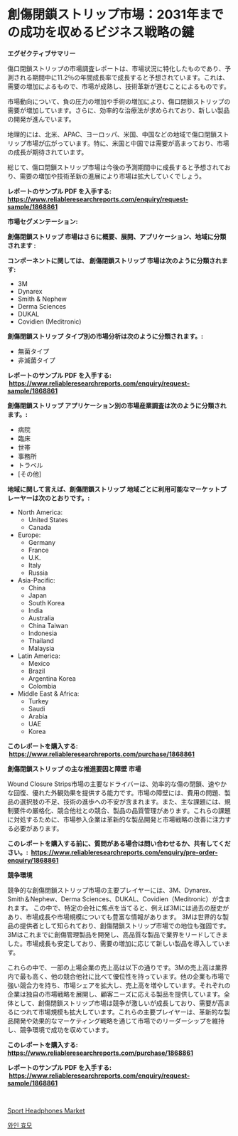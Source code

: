 <p><h1>創傷閉鎖ストリップ市場：2031年までの成功を収めるビジネス戦略の鍵</h1></p><p><strong>エグゼクティブサマリー</strong></p>
<p><p>傷口閉鎖ストリップの市場調査レポートは、市場状況に特化したものであり、予測される期間中に11.2％の年間成長率で成長すると予想されています。これは、需要の増加によるもので、市場が成熟し、技術革新が進むことによるものです。</p><p>市場動向について、負の圧力の増加や手術の増加により、傷口閉鎖ストリップの需要が増加しています。さらに、効率的な治療法が求められており、新しい製品の開発が進んでいます。</p><p>地理的には、北米、APAC、ヨーロッパ、米国、中国などの地域で傷口閉鎖ストリップ市場が広がっています。特に、米国と中国では需要が高まっており、市場の成長が期待されています。</p><p>総じて、傷口閉鎖ストリップ市場は今後の予測期間中に成長すると予想されており、需要の増加や技術革新の進展により市場は拡大していくでしょう。</p></p>
<p><strong>レポートのサンプル PDF を入手する: <a href="https://www.reliableresearchreports.com/enquiry/request-sample/1868861">https://www.reliableresearchreports.com/enquiry/request-sample/1868861</a></strong></p>
<p><strong>市場セグメンテーション:</strong></p>
<p><strong> 創傷閉鎖ストリップ 市場はさらに概要、展開、アプリケーション、地域に分類されます :</strong></p>
<p><strong>コンポーネントに関しては、 創傷閉鎖ストリップ 市場は次のように分類されます: &nbsp;</strong></p>
<p><ul><li>3M</li><li>Dynarex</li><li>Smith & Nephew</li><li>Derma Sciences</li><li>DUKAL</li><li>Covidien (Meditronic)</li></ul></p>
<p><strong> 創傷閉鎖ストリップ タイプ別の市場分析は次のように分類されます。:</strong></p>
<p><ul><li>無菌タイプ</li><li>非滅菌タイプ</li></ul></p>
<p><strong>レポートのサンプル PDF を入手する: &nbsp;<a href="https://www.reliableresearchreports.com/enquiry/request-sample/1868861">https://www.reliableresearchreports.com/enquiry/request-sample/1868861</a></strong></p>
<p><strong> 創傷閉鎖ストリップ アプリケーション別の市場産業調査は次のように分類されます。:</strong></p>
<p><ul><li>病院</li><li>臨床</li><li>世帯</li><li>事務所</li><li>トラベル</li><li>[その他]</li></ul></p>
<p><strong>地域に関して言えば、創傷閉鎖ストリップ 地域ごとに利用可能なマーケットプレーヤーは次のとおりです。:</strong></p>
<p><ul>
    <li>
        North America:
        <ul>
            <li>United States</li>
            <li>Canada</li>
        </ul>
    </li>
    <li>
        Europe:
        <ul>
            <li>Germany</li>
            <li>France</li>
            <li>U.K.</li>
            <li>Italy</li>
            <li>Russia</li>
        </ul>
    </li>
    <li>
        Asia-Pacific:
        <ul>
            <li>China</li>
            <li>Japan</li>
            <li>South Korea</li>
            <li>India</li>
            <li>Australia</li>
            <li>China Taiwan</li>
            <li>Indonesia</li>
            <li>Thailand</li>
            <li>Malaysia</li>
        </ul>
    </li>
    <li>
        Latin America:
        <ul>
            <li>Mexico</li>
            <li>Brazil</li>
            <li>Argentina Korea</li>
            <li>Colombia</li>
        </ul>
    </li>
    <li>
        Middle East & Africa:
        <ul>
            <li>Turkey</li>
            <li>Saudi</li>
            <li>Arabia</li>
            <li>UAE</li>
            <li>Korea</li>
        </ul>
    </li>
    </ul></p>
<p><strong>このレポートを購入する: &nbsp;<a href="https://www.reliableresearchreports.com/purchase/1868861">https://www.reliableresearchreports.com/purchase/1868861</a></strong></p>
<p><strong>創傷閉鎖ストリップ の主な推進要因と障壁 市場</strong></p>
<p><p>Wound Closure Strips市場の主要なドライバーは、効率的な傷の閉鎖、速やかな回復、優れた外観効果を提供する能力です。市場の障壁には、費用の問題、製品の選択肢の不足、技術の進歩への不安が含まれます。また、主な課題には、規制要件の厳格化、競合他社との競合、製品の品質管理があります。これらの課題に対処するために、市場参入企業は革新的な製品開発と市場戦略の改善に注力する必要があります。</p></p>
<p><strong>このレポートを購入する前に、質問がある場合は問い合わせるか、共有してください。:&nbsp; <a href="https://www.reliableresearchreports.com/enquiry/pre-order-enquiry/1868861">https://www.reliableresearchreports.com/enquiry/pre-order-enquiry/1868861</a></strong></p>
<p><strong>競争環境</strong></p>
<p><p>競争的な創傷閉鎖ストリップ市場の主要プレイヤーには、3M、Dynarex、Smith＆Nephew、Derma Sciences、DUKAL、Covidien（Meditronic）が含まれます。 この中で、特定の会社に焦点を当てると、例えば3Mには過去の歴史があり、市場成長や市場規模についても豊富な情報があります。 3Mは世界的な製品の提供者として知られており、創傷閉鎖ストリップ市場での地位も強固です。 3Mはこれまでに創傷管理製品を開発し、高品質な製品で業界をリードしてきました。市場成長も安定しており、需要の増加に応じて新しい製品を導入しています。</p><p>これらの中で、一部の上場企業の売上高は以下の通りです。3Mの売上高は業界内で最も高く、他の競合他社に比べて優位性を持っています。他の企業も市場で強い競合力を持ち、市場シェアを拡大し、売上高を増やしています。それぞれの企業は独自の市場戦略を展開し、顧客ニーズに応える製品を提供しています。全体として、創傷閉鎖ストリップ市場は競争が激しいが成長しており、需要が高まるにつれて市場規模も拡大しています。これらの主要プレイヤーは、革新的な製品開発や効果的なマーケティング戦略を通じて市場でのリーダーシップを維持し、競争環境で成功を収めています。</p></p>
<p><strong>このレポートを購入する: &nbsp; <a href="https://www.reliableresearchreports.com/purchase/1868861">https://www.reliableresearchreports.com/purchase/1868861</a></strong></p>
<p><strong>レポートのサンプル PDF を入手する: &nbsp;<a href="https://www.reliableresearchreports.com/enquiry/request-sample/1868861">https://www.reliableresearchreports.com/enquiry/request-sample/1868861</a></strong><strong></strong></p>
<p>&nbsp;</p>
<p><p><a href="https://github.com/Sarissaschmalingtr6fz2739/Market-Research-Report-List-1/blob/main/sport-headphones-market.md">Sport Headphones Market</a></p><p><a href="https://medium.com/@dewayneber2023/%EC%99%80%EC%9D%B8-%EC%9D%B4%EC%8A%A4%ED%8A%B8-%EC%8B%9C%EC%9E%A5-%EC%A2%85%EB%A5%98-%EC%9D%91%EC%9A%A9-%EB%B0%8F-%EC%A7%80%EB%A6%AC%EC%97%90-%EB%8C%80%ED%95%9C-%ED%8F%AC%EA%B4%84%EC%A0%81%EC%9D%B8-%ED%8F%89%EA%B0%80-8525ffa1f0c1">와인 효모</a></p></p>
